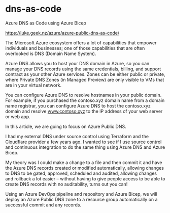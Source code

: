 # dns-as-code
Azure DNS as Code using Azure Bicep

https://luke.geek.nz/azure/azure-public-dns-as-code/

The Microsoft Azure ecosystem offers a lot of capabilities that empower individuals and businesses; one of those capabilities that are often overlooked is DNS (Domain Name System).

Azure DNS allows you to host your DNS domain in Azure, so you can manage your DNS records using the same credentials, billing, and support contract as your other Azure services. Zones can be either public or private, where Private DNS Zones (in Managed Preview) are only visible to VMs that are in your virtual network.

You can configure Azure DNS to resolve hostnames in your public domain. For example, if you purchased the contoso.xyz domain name from a domain name registrar, you can configure Azure DNS to host the contoso.xyz domain and resolve www.contoso.xyz to the IP address of your web server or web app.

In this article, we are going to focus on Azure Public DNS.

I had my external DNS under source control using Terraform and the Cloudflare provider a few years ago. I wanted to see if I use source control and continuous integration to do the same thing using Azure DNS and Azure Bicep.

My theory was I could make a change to a file and then commit it and have the Azure DNS records created or modified automatically, allowing changes to DNS to be gated, approved, scheduled and audited, allowing changes and rollback a lot easier – without having to give people access to be able to create DNS records with no auditability, turns out you can!

Using an Azure DevOps pipeline and repository and Azure Bicep, we will deploy an Azure Public DNS zone to a resource group automatically on a successful commit and any records.